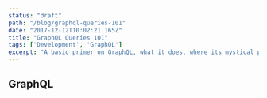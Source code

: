 ```yaml
---
status: "draft"
path: "/blog/graphql-queries-101"
date: "2017-12-12T10:02:21.165Z"
title: "GraphQL Queries 101"
tags: ['Development', 'GraphQL']
excerpt: "A basic primer on GraphQL, what it does, where its mystical power lies, and how to query with it."
---
```




## GraphQL
